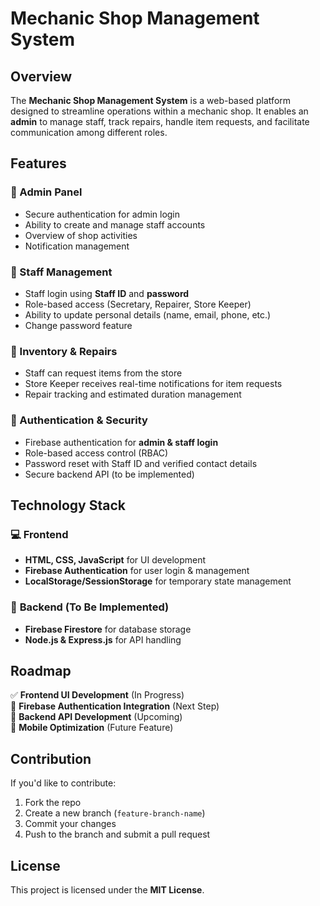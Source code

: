 
# Mechanic Shop Management System

## Overview
The **Mechanic Shop Management System** is a web-based platform designed to streamline operations within a mechanic shop. It enables an **admin** to manage staff, track repairs, handle item requests, and facilitate communication among different roles.

## Features
### 🔹 Admin Panel
- Secure authentication for admin login
- Ability to create and manage staff accounts
- Overview of shop activities
- Notification management

### 🔹 Staff Management
- Staff login using **Staff ID** and **password**
- Role-based access (Secretary, Repairer, Store Keeper)
- Ability to update personal details (name, email, phone, etc.)
- Change password feature

### 🔹 Inventory & Repairs
- Staff can request items from the store
- Store Keeper receives real-time notifications for item requests
- Repair tracking and estimated duration management

### 🔹 Authentication & Security
- Firebase authentication for **admin & staff login**
- Role-based access control (RBAC)
- Password reset with Staff ID and verified contact details
- Secure backend API (to be implemented)

## Technology Stack
### 💻 **Frontend**
- **HTML, CSS, JavaScript** for UI development
- **Firebase Authentication** for user login & management
- **LocalStorage/SessionStorage** for temporary state management

### 🔧 **Backend (To Be Implemented)**
- **Firebase Firestore** for database storage
- **Node.js & Express.js** for API handling
 

 
## Roadmap
✅ **Frontend UI Development** (In Progress)  
🚀 **Firebase Authentication Integration** (Next Step)  
🔧 **Backend API Development** (Upcoming)  
📱 **Mobile Optimization** (Future Feature)  

## Contribution
If you'd like to contribute:
1. Fork the repo
2. Create a new branch (`feature-branch-name`)
3. Commit your changes
4. Push to the branch and submit a pull request

## License
This project is licensed under the **MIT License**.

 
